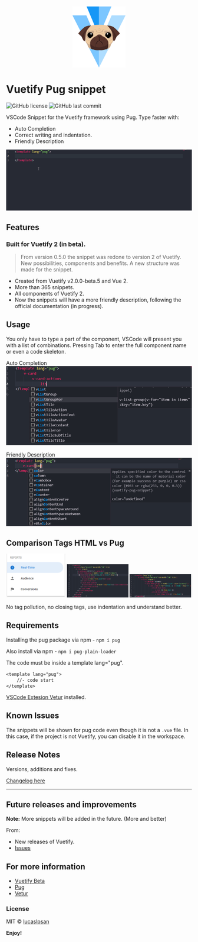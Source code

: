 <p align="center">
<img src="https://raw.githubusercontent.com/lucaslpsan/vuetify-pug-snippet/master/assets/icon.png" height="165" alt="Icon">
</p>

# Vuetify Pug snippet
![GitHub license](https://img.shields.io/github/license/lucaslpsan/vuetify-pug-snippet.svg)
![GitHub last commit](https://img.shields.io/github/last-commit/lucaslpsan/vuetify-pug-snippet.svg)

VSCode Snippet for the Vuetify framework using Pug. Type faster with:
* Auto Completion
* Correct writing and indentation.
* Friendly Description

![Gif](assets/vuetify-pug-snippet.gif)

## Features
### Built for Vuetify 2 (in beta).
> From version 0.5.0 the snippet was redone to version 2 of Vuetify. New possibilities, components and benefits. A new structure was made for the snippet.

- Created from Vuetify v2.0.0-beta.5 and Vue 2.
- More than 365 snippets.
- All components of Vuetify 2.
- Now the snippets will have a more friendly description, following the official documentation (in progress).

## Usage
You only have to type a part of the component, VSCode will present you with a list of combinations. Pressing Tab to enter the full component name or even a code skeleton.

Auto Completion
![example](assets/example.png)

Friendly Description
![example](assets/example-description.png)

## Comparison Tags HTML vs Pug
<p>
    <img width=32% src="https://raw.githubusercontent.com/lucaslpsan/vuetify-pug-snippet/master/assets/code-result.png" >
    <img width=33% src="https://raw.githubusercontent.com/lucaslpsan/vuetify-pug-snippet/master/assets/code-html.png">
    <img width=33% src="https://raw.githubusercontent.com/lucaslpsan/vuetify-pug-snippet/master/assets/code-pug.png">
</p>

No tag pollution, no closing tags, use indentation and understand better.

## Requirements

Installing the pug package via npm - `npm i pug`

Also install via npm - `npm i pug-plain-loader`

The code must be inside a template lang="pug".
```
<template lang="pug">
    //- code start
</template>
```
[VSCode Extesion Vetur](https://marketplace.visualstudio.com/items?itemName=octref.vetur) installed.

## Known Issues
The snippets will be shown for pug code even though it is not a `.vue` file. In this case, if the project is not Vuetify, you can disable it in the workspace.

## Release Notes

Versions, additions and fixes.

[Changelog here](CHANGELOG.md)

-----------------------------------------------------------------------------------------------------------

## Future releases and improvements

**Note:** More snippets will be added in the future. (More and better)

From:

* New releases of Vuetify.
* [Issues](https://github.com/lucaslpsan/vuetify-pug-snippet/issues)

## For more information

* [Vuetify Beta](https://next.vuetifyjs.com/)
* [Pug](https://pugjs.org/)
* [Vetur](https://vuejs.github.io/vetur)

### License
MIT © [lucaslpsan](https://lucaslpsan.github.io/en/)

**Enjoy!**
